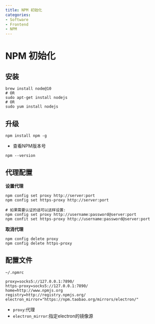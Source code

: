 ```yaml
---
title: NPM 初始化
categories:
- Software
- Frontend
- NPM
---
```

# NPM 初始化

## 安装

```shell
brew install node@10
# OR
sudo apt-get install nodejs
# OR
sudo yum install nodejs
```

## 升级

```shell
npm install npm -g
```

- 查看NPM版本号

```shell
npm --version
```

## 代理配置

**设置代理**

```shell
npm config set proxy http://server:port
npm config set https-proxy http://server:port

# 如果需要认证的话可以这样设置:
npm config set proxy http://username:password@server:port
npm confit set https-proxy http://username:password@server:port
```

**取消代理**

```shell
npm config delete proxy
npm config delete https-proxy
```

## 配置文件

`~/.npmrc`

```properties
proxy=socks5://127.0.0.1:7890/
https-proxy=socks5://127.0.0.1:7890/
home=http://www.npmjs.org
registry=http://registry.npmjs.org/
electron_mirror="https://npm.taobao.org/mirrors/electron/"
```

- `proxy`:代理
- `electron_mirror`:指定electron的镜像源